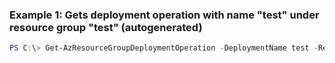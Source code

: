 ### Example 1: Gets deployment operation with name "test" under resource group "test" (autogenerated)
```powershell
PS C:\> Get-AzResourceGroupDeploymentOperation -DeploymentName test -ResourceGroupName test
```

